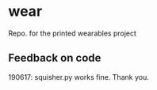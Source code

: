 # wear
Repo. for the printed wearables project
## Feedback on code
190617: squisher.py works fine. Thank you.
